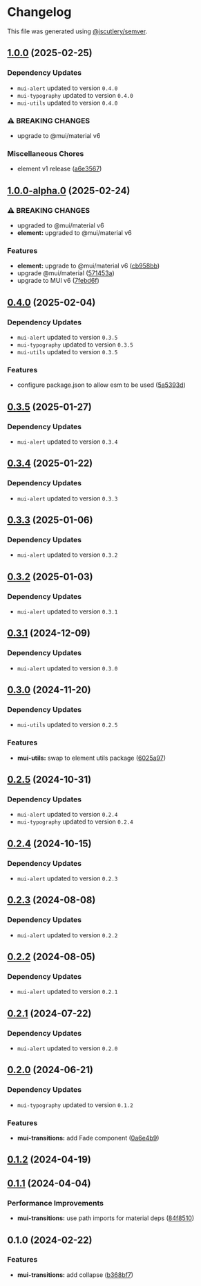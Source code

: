 # Changelog

This file was generated using [@jscutlery/semver](https://github.com/jscutlery/semver).

## [1.0.0](https://github.com/Availity/element/compare/@availity/mui-transitions@1.0.0-alpha.0...@availity/mui-transitions@1.0.0) (2025-02-25)

### Dependency Updates

* `mui-alert` updated to version `0.4.0`
* `mui-typography` updated to version `0.4.0`
* `mui-utils` updated to version `0.4.0`

### ⚠ BREAKING CHANGES

* upgrade to @mui/material v6

### Miscellaneous Chores

* element v1 release ([a6e3567](https://github.com/Availity/element/commit/a6e35671185b9f13d25c7a39c4488ecb8774633e))

## [1.0.0-alpha.0](https://github.com/Availity/element/compare/@availity/mui-transitions@0.4.0...@availity/mui-transitions@1.0.0-alpha.0) (2025-02-24)


### ⚠ BREAKING CHANGES

* upgraded to @mui/material v6
* **element:** upgraded to @mui/material v6

### Features

* **element:** upgrade to @mui/material v6 ([cb958bb](https://github.com/Availity/element/commit/cb958bba99a4f1ee6dab323f0ff54b69e6fd3493))
* upgrade @mui/material ([571453a](https://github.com/Availity/element/commit/571453a34b21c344594ab4c03bc497d19aba942b))
* upgrade to MUI v6 ([7febd6f](https://github.com/Availity/element/commit/7febd6fd4fd58e87e1c97a832cea3b4595a35d58))

## [0.4.0](https://github.com/Availity/element/compare/@availity/mui-transitions@0.3.5...@availity/mui-transitions@0.4.0) (2025-02-04)

### Dependency Updates

* `mui-alert` updated to version `0.3.5`
* `mui-typography` updated to version `0.3.5`
* `mui-utils` updated to version `0.3.5`

### Features

* configure package.json to allow esm to be used ([5a5393d](https://github.com/Availity/element/commit/5a5393de761f52608e714dd94a05106937dd95db))

## [0.3.5](https://github.com/Availity/element/compare/@availity/mui-transitions@0.3.4...@availity/mui-transitions@0.3.5) (2025-01-27)

### Dependency Updates

* `mui-alert` updated to version `0.3.4`
## [0.3.4](https://github.com/Availity/element/compare/@availity/mui-transitions@0.3.3...@availity/mui-transitions@0.3.4) (2025-01-22)

### Dependency Updates

* `mui-alert` updated to version `0.3.3`
## [0.3.3](https://github.com/Availity/element/compare/@availity/mui-transitions@0.3.2...@availity/mui-transitions@0.3.3) (2025-01-06)

### Dependency Updates

* `mui-alert` updated to version `0.3.2`
## [0.3.2](https://github.com/Availity/element/compare/@availity/mui-transitions@0.3.1...@availity/mui-transitions@0.3.2) (2025-01-03)

### Dependency Updates

* `mui-alert` updated to version `0.3.1`
## [0.3.1](https://github.com/Availity/element/compare/@availity/mui-transitions@0.3.0...@availity/mui-transitions@0.3.1) (2024-12-09)

### Dependency Updates

* `mui-alert` updated to version `0.3.0`
## [0.3.0](https://github.com/Availity/element/compare/@availity/mui-transitions@0.2.5...@availity/mui-transitions@0.3.0) (2024-11-20)

### Dependency Updates

* `mui-utils` updated to version `0.2.5`

### Features

* **mui-utils:** swap to element utils package ([6025a97](https://github.com/Availity/element/commit/6025a97905473a7db9e01cc47c9653febf221592))

## [0.2.5](https://github.com/Availity/element/compare/@availity/mui-transitions@0.2.4...@availity/mui-transitions@0.2.5) (2024-10-31)

### Dependency Updates

* `mui-alert` updated to version `0.2.4`
* `mui-typography` updated to version `0.2.4`
## [0.2.4](https://github.com/Availity/element/compare/@availity/mui-transitions@0.2.3...@availity/mui-transitions@0.2.4) (2024-10-15)

### Dependency Updates

* `mui-alert` updated to version `0.2.3`
## [0.2.3](https://github.com/Availity/element/compare/@availity/mui-transitions@0.2.2...@availity/mui-transitions@0.2.3) (2024-08-08)

### Dependency Updates

* `mui-alert` updated to version `0.2.2`
## [0.2.2](https://github.com/Availity/element/compare/@availity/mui-transitions@0.2.1...@availity/mui-transitions@0.2.2) (2024-08-05)

### Dependency Updates

* `mui-alert` updated to version `0.2.1`
## [0.2.1](https://github.com/Availity/element/compare/@availity/mui-transitions@0.2.0...@availity/mui-transitions@0.2.1) (2024-07-22)

### Dependency Updates

* `mui-alert` updated to version `0.2.0`
## [0.2.0](https://github.com/Availity/element/compare/@availity/mui-transitions@0.1.2...@availity/mui-transitions@0.2.0) (2024-06-21)

### Dependency Updates

* `mui-typography` updated to version `0.1.2`

### Features

* **mui-transitions:** add Fade component ([0a6e4b9](https://github.com/Availity/element/commit/0a6e4b9b31da786f26f64a66ceef789a57d302fe))

## [0.1.2](https://github.com/Availity/element/compare/@availity/mui-transitions@0.1.1...@availity/mui-transitions@0.1.2) (2024-04-19)

## [0.1.1](https://github.com/Availity/element/compare/@availity/mui-transitions@0.1.0...@availity/mui-transitions@0.1.1) (2024-04-04)


### Performance Improvements

* **mui-transitions:** use path imports for material deps ([84f8510](https://github.com/Availity/element/commit/84f8510f8516cb200fb51816e6e6928f348d4f18))

## 0.1.0 (2024-02-22)


### Features

* **mui-transitions:** add collapse ([b368bf7](https://github.com/Availity/element/commit/b368bf73810b50e710f1dc6698932c9ee1cc5ffc))
